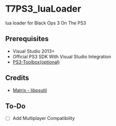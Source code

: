 # T7PS3_luaLoader
lua loader for Black Ops 3 On The PS3

## Prerequisites
- Visual Studio 2013+
- Official PS3 SDK With Visual Studio Integration
- [PS3-Toolbox(optional)](https://github.com/skiff/PS3-Toolbox)

## Credits
- [Matrix - libpsutil](https://github.com/skiff/libpsutil)

## To-Do
- [ ] Add Multiplayer Compatibility